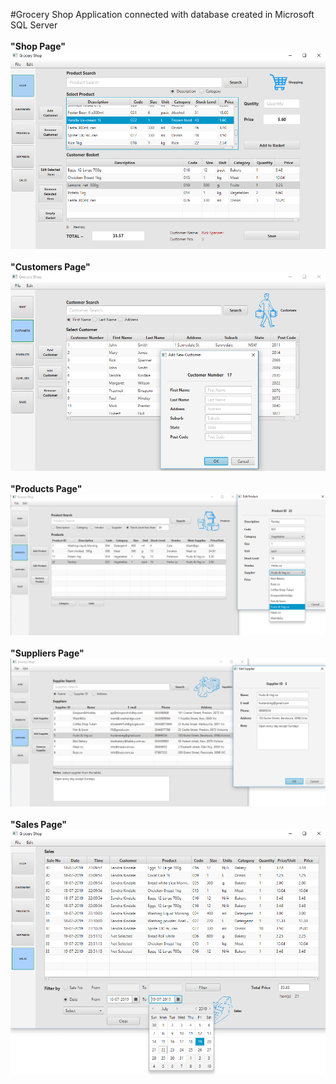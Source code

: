  #Grocery Shop
 Application connected with database created in Microsoft SQL Server
<br><br>
<b>"Shop Page"<b>
  <br>
<img src="AppScreenshots/shop.png">
<br><br>
"Customers Page"
  <br>
<img src="AppScreenshots/customers.png">
<br><br>
"Products Page"
  <br>
<img src="AppScreenshots/products2.png">
  <br><br>
"Suppliers Page"
 <br>
<img src="AppScreenshots/suppliers.png">
  <br><br>
  "Sales Page"
 <br>
<img src="AppScreenshots/sales.PNG">




